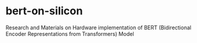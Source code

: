 # bert-on-silicon
Research and Materials on Hardware implementation of BERT (Bidirectional Encoder Representations from Transformers) Model
